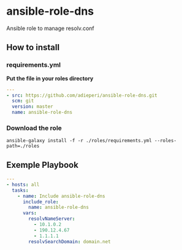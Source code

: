 # ansible-role-dns
Ansible role to manage resolv.conf

## How to install
### requirements.yml
**Put the file in your roles directory**
```yaml
---
- src: https://github.com/adieperi/ansible-role-dns.git
  scm: git
  version: master
  name: ansible-role-dns
```
### Download the role
```Shell
ansible-galaxy install -f -r ./roles/requirements.yml --roles-path=./roles
```
## Exemple Playbook
```yaml
---
- hosts: all
  tasks:
    - name: Include ansible-role-dns
      include_role:
        name: ansible-role-dns
      vars:
        resolvNameServer:
          - 10.1.0.2
          - 190.12.4.67
          - 1.1.1.1
        resolvSearchDomain: domain.net
```
